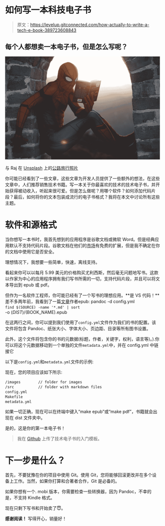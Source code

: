 # 如何写一本科技电子书

> 原文：<https://levelup.gitconnected.com/how-actually-to-write-a-tech-e-book-389723608843>

## 每个人都想卖一本电子书，但是怎么写呢？

![](img/ec5e6ef4a29199ce5120024734b3844e.png)

与 Raj 在 [Unsplash](https://unsplash.com?utm_source=medium&utm_medium=referral) 上的[公路旅行照片](https://unsplash.com/@roadtripwithraj?utm_source=medium&utm_medium=referral)

你可能已经看到了一些文章，这些文章为开发人员提供了一些额外的想法，在这些文章中，人们推荐销售技术书籍。写一本关于你最喜欢的技术的技术电子书，并开始获得被动收入，听起来很可爱。但是怎么做呢？用哪个软件？如何添加代码片段？最后，如何将你的文本包装成流行的电子书格式？我将在本文中讨论所有这些主题。

# 软件和源格式

当你想写一本书时，我首先想到的应用程序是谷歌文档或微软 Word。但是经典应用默认不支持代码片段。谷歌文档在他们的[市场](https://workspace.google.com/marketplace/search/Code%20blocks)有免费的扩展，但是我不确定在你的文档中使用它是否安全。

理想情况下，我想要一些简单，快速，离线支持。

看起来你可以以每月 5.99 美元的价格购买尤利西斯，然后毫无问题地写书。这款以作家为中心的应用程序拥有我们写书所需的一切，支持代码片段，并且可以将文本导出到 epub 或 pdf。

但作为一名软件工程师，你可能已经有了一个写书的理想应用。**是 VS 代码！**差不多两年前，我看到了一篇[文章](/turn-vs-code-into-the-perfect-writing-tool-a22a136e4360)作者epub:
pandoc -d config.yml \
`find $(SOURCE) -name '*.md' | sort` \
-o $(DIST)/$(BOOK_NAME).epub

在这两行之间，你可以提到我们使用了`config.yml`文件作为我们的书的配置。该文件将包含 Pandoc、纸张大小、字体大小、页边距、目录等所有图书设置。

此外，这个文件将包含你的书的元数据(标题，作者，关键字，权利，语言等)。).你可以将这个元数据移动到一个单独的文件`metadata.yml`中，并在 config.yml 中链接它

以下是`config.yml`和`metadata.yml`文件的示例:

现在，您的项目应该如下所示:

```
/images        // folder for images
/src           // folder with markdown files
config.yml
Makefile
metadata.yml
```

如果一切正确，现在可以在终端中键入“make epub”或“make pdf”，书籍就会出现在 dist 文件夹中。

是的，这是你的第一本电子书！

> 我在 [Github](https://github.com/Golosay/e-book-starter) 上传了技术电子书的入门模板。

# 下一步是什么？

首先，不要犹豫在你的项目中使用 Git。使用 Git，您将能够回滚更改并在多个设备上工作。当然，如果你打算和合著者合作，Git 是必备的。

如果你想有一个. mobi 版本，你需要检查一些转换器，因为 Pandoc，不幸的是，不支持 Kindle 格式。

现在只剩下写书和开始卖了😇。

**感谢阅读！**
写得开心，销量好！